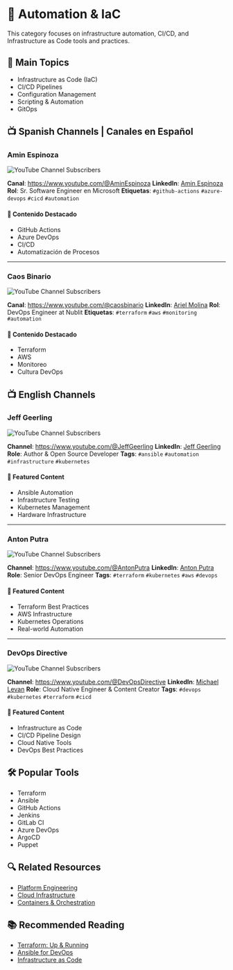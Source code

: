# 🤖 Automation & IaC

This category focuses on infrastructure automation, CI/CD, and Infrastructure as Code tools and practices.

## 🎯 Main Topics
- Infrastructure as Code (IaC)
- CI/CD Pipelines
- Configuration Management
- Scripting & Automation
- GitOps

## 📺 Spanish Channels | Canales en Español

### Amin Espinoza
![YouTube Channel Subscribers](https://img.shields.io/youtube/channel/subscribers/UC0YBGZw4QRRqPGb0u0E3Upg?style=social)

**Canal**: https://www.youtube.com/@AminEspinoza
**LinkedIn**: [Amin Espinoza](https://www.linkedin.com/in/aminespinoza/)
**Rol**: Sr. Software Engineer en Microsoft
**Etiquetas**: `#github-actions` `#azure-devops` `#cicd` `#automation`

#### 🎯 Contenido Destacado
- GitHub Actions
- Azure DevOps
- CI/CD
- Automatización de Procesos

---

### Caos Binario
![YouTube Channel Subscribers](https://img.shields.io/youtube/channel/subscribers/UC2ZYz-QxV7dE7DD9QmJ0u3Q?style=social)

**Canal**: https://www.youtube.com/@caosbinario
**LinkedIn**: [Ariel Molina](https://www.linkedin.com/in/arielhmolina/)
**Rol**: DevOps Engineer at Nublit
**Etiquetas**: `#terraform` `#aws` `#monitoring` `#automation`

#### 🎯 Contenido Destacado
- Terraform
- AWS
- Monitoreo
- Cultura DevOps

## 📺 English Channels

### Jeff Geerling
![YouTube Channel Subscribers](https://img.shields.io/youtube/channel/subscribers/UCR-DXc1voovS8nhAvccRZhg?style=social)

**Channel**: https://www.youtube.com/@JeffGeerling
**LinkedIn**: [Jeff Geerling](https://www.linkedin.com/in/geerlingguy/)
**Role**: Author & Open Source Developer
**Tags**: `#ansible` `#automation` `#infrastructure` `#kubernetes`

#### 🎯 Featured Content
- Ansible Automation
- Infrastructure Testing
- Kubernetes Management
- Hardware Infrastructure

---

### Anton Putra
![YouTube Channel Subscribers](https://img.shields.io/youtube/channel/subscribers/UCBGOUQHNNtNGcGzVq5rIXjw?style=social)

**Channel**: https://www.youtube.com/@AntonPutra
**LinkedIn**: [Anton Putra](https://www.linkedin.com/in/antonputra/)
**Role**: Senior DevOps Engineer
**Tags**: `#terraform` `#kubernetes` `#aws` `#devops`

#### 🎯 Featured Content
- Terraform Best Practices
- AWS Infrastructure
- Kubernetes Operations
- Real-world Automation

---

### DevOps Directive
![YouTube Channel Subscribers](https://img.shields.io/youtube/channel/subscribers/UC4MdpjzjPuop_qWNAvR23JA?style=social)

**Channel**: https://www.youtube.com/@DevOpsDirective
**LinkedIn**: [Michael Levan](https://www.linkedin.com/in/michaellevan/)
**Role**: Cloud Native Engineer & Content Creator
**Tags**: `#devops` `#kubernetes` `#terraform` `#cicd`

#### 🎯 Featured Content
- Infrastructure as Code
- CI/CD Pipeline Design
- Cloud Native Tools
- DevOps Best Practices

## 🛠️ Popular Tools
- Terraform
- Ansible
- GitHub Actions
- Jenkins
- GitLab CI
- Azure DevOps
- ArgoCD
- Puppet

## 🔍 Related Resources
- [Platform Engineering](platform-engineering.md)
- [Cloud Infrastructure](cloud.md)
- [Containers & Orchestration](containers.md)

## 📚 Recommended Reading
- [Terraform: Up & Running](https://www.oreilly.com/library/view/terraform-up-and/9781492046899/)
- [Ansible for DevOps](https://www.ansiblefordevops.com/)
- [Infrastructure as Code](https://www.manning.com/books/infrastructure-as-code)
